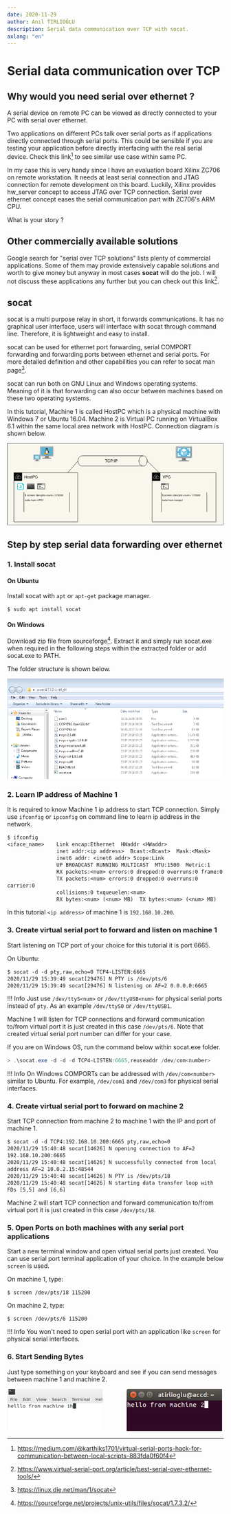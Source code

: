 ```yaml
---
date: 2020-11-29
author: Anıl TIRLIOĞLU
description: Serial data communication over TCP with socat.
axlang: "en"
---
```


# Serial data communication over TCP

## Why would you need serial over ethernet ?

A serial device on remote PC can be viewed as directly connected to your PC with
serial over ethernet.

Two applications on different PCs talk over serial ports as if applications
directly connected through serial ports. This could be sensible if you are
testing your application before directly interfacing with the real serial
device. Check this link[^1f] to see similar use case within same PC.  

In my case this is very handy since I have an evaluation board Xilinx ZC706 on
remote workstation. It needs at least serial connection and JTAG connection for
remote development on this board. Luckily, Xilinx provides hw_server concept to
access JTAG over TCP connection. Serial over ethernet concept eases the serial
communication part with ZC706's ARM CPU.

What is your story ?

## Other commercially available solutions

Google search for "serial over TCP solutions" lists plenty of commercial
applications. Some of them may provide extensively capable solutions and worth
to give money but anyway in most cases **socat** will do the job. I will not discuss
these applications any further but you can check out this link[^2f].

## socat

socat is a multi purpose relay in short, it forwards communications. It has no
graphical user interface, users will interface with socat through command line.
Therefore, it is lightweight and easy to install.

socat can be used for ethernet port forwarding, serial COMPORT forwarding and
forwarding ports between ethernet and serial ports. For more detailed definition
and other capabilities you can refer to socat man page[^3f].

socat can run both on GNU Linux and Windows operating systems. Meaning of it is
that forwarding can also occur between machines based on these two operating
systems.

In this tutorial, Machine 1 is called HostPC which is a physical machine with
Windows 7 or Ubuntu 16.04. Machine 2 is Virtual PC running on VirtualBox 6.1
within the same local area network with HostPC. Connection diagram is shown
below.

![socat diagram](img/4-Diagram.png)

## Step by step serial data forwarding over ethernet

### 1. Install socat

#### On Ubuntu

Install socat with `apt` or `apt-get` package manager.

```console
$ sudo apt install socat
```

#### On Windows

Download zip file from sourceforge[^4f]. Extract it and simply run socat.exe
when required in the following steps within the extracted folder or add
socat.exe to PATH.

The folder structure is shown below.

![socat windows folder](img/4-Screenshot3.png)

### 2. Learn IP address of Machine 1

It is required to know Machine 1 ip address to start TCP connection. Simply use
`ifconfig` or `ipconfig` on command line to learn ip address in the network.

```console
$ ifconfig
<iface_name>    Link encap:Ethernet  HWaddr <HWaddr>  
                inet addr:<ip address>  Bcast:<Bcast>  Mask:<Mask>
                inet6 addr: <inet6 addr> Scope:Link
                UP BROADCAST RUNNING MULTICAST  MTU:1500  Metric:1
                RX packets:<num> errors:0 dropped:0 overruns:0 frame:0
                TX packets:<num> errors:0 dropped:0 overruns:0 carrier:0
                collisions:0 txqueuelen:<num>
                RX bytes:<num> (<num> MB)  TX bytes:<num> (<num> MB)
```

In this tutorial `<ip address>` of machine 1 is `192.168.10.200`.

### 3. Create virtual serial port to forward and listen on machine 1

Start listening on TCP port of your choice for this tutorial it is port 6665.

On Ubuntu:

```console
$ socat -d -d pty,raw,echo=0 TCP4-LISTEN:6665
2020/11/29 15:39:49 socat[29476] N PTY is /dev/pts/6
2020/11/29 15:39:49 socat[29476] N listening on AF=2 0.0.0.0:6665
```

!!! Info Just use `/dev/ttyS<num>` or `/dev/ttyUSB<num>` for physical serial
    ports instead of `pty`. As an example `/dev/ttyS0` or `/dev/ttyUSB1`.

Machine 1 will listen for TCP connections and forward communication to/from
virtual port it is just created in this case `/dev/pts/6`. Note that created
virtual serial port number can differ for your case.

If you are on Windows OS, run the command below within socat.exe folder.

```powershell
> .\socat.exe -d -d -d TCP4-LISTEN:6665,reuseaddr /dev/com<number>
```

!!! Info 
    On Windows COMPORTs can be addressed with  `/dev/com<number>` similar to Ubuntu. For example, `/dev/com1` and `/dev/com3` for physical serial interfaces.

### 4. Create virtual serial port to forward on machine 2

Start TCP connection from machine 2 to machine 1 with the IP and port of machine
1.

```console
$ socat -d -d TCP4:192.168.10.200:6665 pty,raw,echo=0
2020/11/29 15:40:48 socat[14626] N opening connection to AF=2 192.168.10.200:6665
2020/11/29 15:40:48 socat[14626] N successfully connected from local address AF=2 10.0.2.15:48544
2020/11/29 15:40:48 socat[14626] N PTY is /dev/pts/18
2020/11/29 15:40:48 socat[14626] N starting data transfer loop with FDs [5,5] and [6,6]
```

Machine 2 will start TCP connection and forward communication to/from virtual
port it is just created in this case `/dev/pts/18`.

### 5. Open Ports on both machines with any serial port applications

Start a new terminal window and open virtual serial ports just created. You can
use serial port terminal application of your choice. In the example below
`screen` is used.

On machine 1, type:

```console
$ screen /dev/pts/18 115200
```

On machine 2, type:

```console
$ screen /dev/pts/6 115200
```

!!! Info 
    You won't need to open serial port with an application like `screen` for physical serial interfaces.

### 6. Start Sending Bytes

Just type something on your keyboard and see if you can send messages between
machine 1 and machine 2.

![Machine 1 console](img/4-Screenshot1.png)&emsp;&emsp;&emsp;&emsp;![Machine 2 console](img/4-Screenshot2.png)

[^1f]:https://medium.com/@karthiks1701/virtual-serial-ports-hack-for-communication-between-local-scripts-883fda0f60f4
[^2f]:https://www.virtual-serial-port.org/article/best-serial-over-ethernet-tools/
[^3f]:https://linux.die.net/man/1/socat
[^4f]:https://sourceforge.net/projects/unix-utils/files/socat/1.7.3.2/
